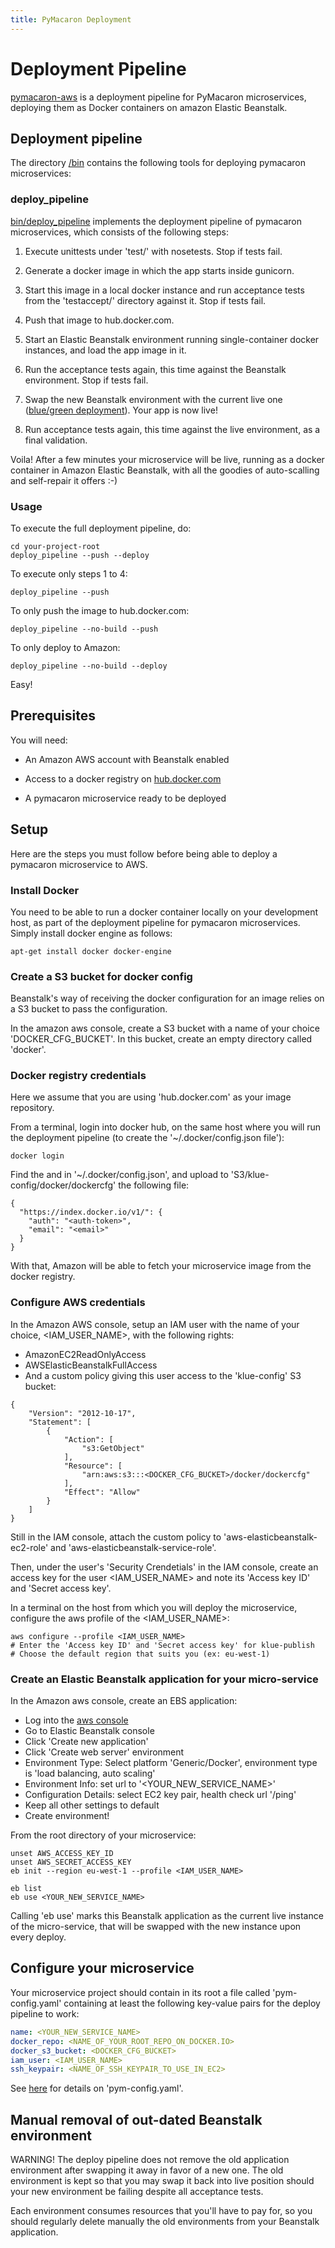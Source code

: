 ```yaml
---
title: PyMacaron Deployment
---
```


Deployment Pipeline
===================

[pymacaron-aws](https://github.com/pymacaron/pymacaron-aws) is a deployment
pipeline for PyMacaron microservices, deploying them as Docker containers on
amazon Elastic Beanstalk.

## Deployment pipeline

The directory
[/bin](https://github.com/pymacaron/pymacaron-aws/tree/master/bin) contains
the following tools for deploying pymacaron microservices:

### deploy_pipeline

[bin/deploy_pipeline](https://github.com/pymacaron/pymacaron-aws/blob/master/bin/deploy_pipeline)
implements the deployment pipeline of pymacaron microservices, which consists
of the following steps:

1. Execute unittests under 'test/' with nosetests. Stop if tests fail.

1. Generate a docker image in which the app starts inside gunicorn.

1. Start this image in a local docker instance and run acceptance tests from
   the 'testaccept/' directory against it. Stop if tests fail.

1. Push that image to hub.docker.com.

1. Start an Elastic Beanstalk environment running single-container docker
   instances, and load the app image in it.

1. Run the acceptance tests again, this time against the Beanstalk
   environment. Stop if tests fail.

1. Swap the new Beanstalk environment with the current live one ([blue/green
   deployment](http://docs.aws.amazon.com/elasticbeanstalk/latest/dg/using-features.CNAMESwap.html)).
   Your app is now live!

1. Run acceptance tests again, this time against the live environment, as a
   final validation.

Voila! After a few minutes your microservice will be live, running as a docker
container in Amazon Elastic Beanstalk, with all the goodies of auto-scalling
and self-repair it offers :-)

### Usage

To execute the full deployment pipeline, do:

```
cd your-project-root
deploy_pipeline --push --deploy
```

To execute only steps 1 to 4:

```
deploy_pipeline --push
```

To only push the image to hub.docker.com:

```
deploy_pipeline --no-build --push
```

To only deploy to Amazon:

```
deploy_pipeline --no-build --deploy
```

Easy!

## Prerequisites

You will need:

* An Amazon AWS account with Beanstalk enabled

* Access to a docker registry on [hub.docker.com](https://hub.docker.com/)

* A pymacaron microservice ready to be deployed

## Setup

Here are the steps you must follow before being able to deploy a pymacaron
microservice to AWS.

### Install Docker

You need to be able to run a docker container locally on your development host,
as part of the deployment pipeline for pymacaron microservices. Simply install
docker engine as follows:

```shell
apt-get install docker docker-engine
```

### Create a S3 bucket for docker config

Beanstalk's way of receiving the docker configuration for an image relies on a
S3 bucket to pass the configuration.

In the amazon aws console, create a S3 bucket with a name of your choice
'DOCKER_CFG_BUCKET'. In this bucket, create an empty directory called
'docker'.

### Docker registry credentials

Here we assume that you are using 'hub.docker.com' as your image repository.

From a terminal, login into docker hub, on the same host where you will run the
deployment pipeline (to create the '~/.docker/config.json file'):

```shell
docker login
```

Find the <auth-token> and <email> in '~/.docker/config.json', and upload to
'S3/klue-config/docker/dockercfg' the following file:

```shell
{
  "https://index.docker.io/v1/": {
    "auth": "<auth-token>",
    "email": "<email>"
  }
}
```

With that, Amazon will be able to fetch your microservice image from the docker
registry.

### Configure AWS credentials

In the Amazon AWS console, setup an IAM user with the name of your choice,
<IAM_USER_NAME>, with the following rights:

* AmazonEC2ReadOnlyAccess
* AWSElasticBeanstalkFullAccess
* And a custom policy giving this user access to the 'klue-config' S3 bucket:

```
{
    "Version": "2012-10-17",
    "Statement": [
        {
            "Action": [
                "s3:GetObject"
            ],
            "Resource": [
                "arn:aws:s3:::<DOCKER_CFG_BUCKET>/docker/dockercfg"
            ],
            "Effect": "Allow"
        }
    ]
}
```

Still in the IAM console, attach the custom policy to
'aws-elasticbeanstalk-ec2-role' and 'aws-elasticbeanstalk-service-role'.

Then, under the user's 'Security Crendetials' in the IAM console, create an
access key for the user <IAM_USER_NAME> and note its 'Access key ID' and
'Secret access key'.

In a terminal on the host from which you will deploy the microservice,
configure the aws profile of the <IAM_USER_NAME>:

```shell
aws configure --profile <IAM_USER_NAME>
# Enter the 'Access key ID' and 'Secret access key' for klue-publish
# Choose the default region that suits you (ex: eu-west-1)
```

### Create an Elastic Beanstalk application for your micro-service

In the Amazon aws console, create an EBS application:
* Log into the [aws console](https://eu-west-1.console.aws.amazon.com/elasticbeanstalk)
* Go to Elastic Beanstalk console
* Click 'Create new application'
* Click 'Create web server' environment
* Environment Type: Select platform 'Generic/Docker', environment type is 'load balancing, auto scaling'
* Environment Info: set url to '<YOUR_NEW_SERVICE_NAME>'
* Configuration Details: select EC2 key pair, health check url '/ping'
* Keep all other settings to default
* Create environment!

From the root directory of your microservice:

```shell
unset AWS_ACCESS_KEY_ID
unset AWS_SECRET_ACCESS_KEY
eb init --region eu-west-1 --profile <IAM_USER_NAME>

eb list
eb use <YOUR_NEW_SERVICE_NAME>
```

Calling 'eb use' marks this Beanstalk application as the current live instance
of the micro-service, that will be swapped with the new instance upon every
deploy.

## Configure your microservice

Your microservice project should contain in its root a file called
'pym-config.yaml' containing at least the following key-value pairs for the
deploy pipeline to work:

```yaml
name: <YOUR_NEW_SERVICE_NAME>
docker_repo: <NAME_OF_YOUR_ROOT_REPO_ON_DOCKER.IO>
docker_s3_bucket: <DOCKER_CFG_BUCKET>
iam_user: <IAM_USER_NAME>
ssh_keypair: <NAME_OF_SSH_KEYPAIR_TO_USE_IN_EC2>
```

See [here](http://pymacaron.com/config.html) for details on 'pym-config.yaml'.

## Manual removal of out-dated Beanstalk environment

WARNING! The deploy pipeline does not remove the old application environment
after swapping it away in favor of a new one. The old environment is kept so
that you may swap it back into live position should your new environment be
failing despite all acceptance tests.

Each environment consumes resources that you'll have to pay for, so you should
regularly delete manually the old environments from your Beanstalk application.